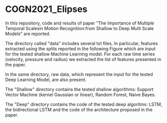 # COGN2021_Elipses
In this repository, code and results of paper "The Importance of Multiple Temporal Scalesin Motion Recognition:from Shallow to Deep Multi Scale Models" are reported.

The directory called "data" includes several txt files. In particular, features extracted using the splits reported in the following Figure which are input for the tested shallow Machine Learning model.
For each raw time series (velocity, pressure and radius) we extracted the list of features presented in the paper.

In the same directory, raw data, which represent the input for the tested Deep Learning Model, are also present.

The "Shallow" directory contains the tested shallow algorithms: Support Vector Machine (kernel Gaussian or linear), Random Forest, Naive Bayes.

The "Deep" directory contains the code of the tested deep algoritms: LSTM, the bidirectional LSTM and the code of the architecture proposed in the paper.
